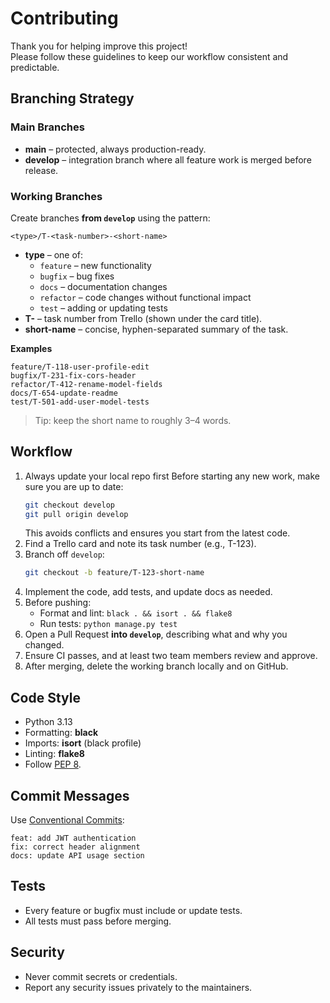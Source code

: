 # Contributing

Thank you for helping improve this project!  
Please follow these guidelines to keep our workflow consistent and predictable.

## Branching Strategy

### Main Branches

- **main** – protected, always production-ready.
- **develop** – integration branch where all feature work is merged before release.

### Working Branches

Create branches **from `develop`** using the pattern:

```
<type>/T-<task-number>-<short-name>
```

* **type** – one of:
    - `feature` – new functionality
    - `bugfix` – bug fixes
    - `docs` – documentation changes
    - `refactor` – code changes without functional impact
    - `test` – adding or updating tests
* **T-<task-number>** – task number from Trello (shown under the card title).
* **short-name** – concise, hyphen-separated summary of the task.

**Examples**

```
feature/T-118-user-profile-edit
bugfix/T-231-fix-cors-header
refactor/T-412-rename-model-fields
docs/T-654-update-readme
test/T-501-add-user-model-tests
```

> Tip: keep the short name to roughly 3–4 words.

## Workflow

1. Always update your local repo first
   Before starting any new work, make sure you are up to date:
    ```bash
    git checkout develop
    git pull origin develop
    ```
    This avoids conflicts and ensures you start from the latest code.
2. Find a Trello card and note its task number (e.g., T-123).
3. Branch off `develop`:
   ```bash
   git checkout -b feature/T-123-short-name
   ```
4. Implement the code, add tests, and update docs as needed.
5. Before pushing:
    - Format and lint: `black . && isort . && flake8`
    - Run tests: `python manage.py test`
6. Open a Pull Request **into `develop`**, describing what and why you changed.
7. Ensure CI passes, and at least two team members review and approve.
8. After merging, delete the working branch locally and on GitHub.

## Code Style

- Python 3.13
- Formatting: **black**
- Imports: **isort** (black profile)
- Linting: **flake8**
- Follow [PEP 8](https://peps.python.org/pep-0008/).

## Commit Messages

Use [Conventional Commits](https://www.conventionalcommits.org/):

```
feat: add JWT authentication
fix: correct header alignment
docs: update API usage section
```

## Tests

- Every feature or bugfix must include or update tests.
- All tests must pass before merging.

## Security

- Never commit secrets or credentials.
- Report any security issues privately to the maintainers.
